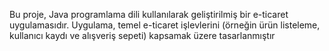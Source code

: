 Bu proje, Java programlama dili kullanılarak geliştirilmiş bir e-ticaret uygulamasıdır. Uygulama, temel e-ticaret işlevlerini (örneğin ürün listeleme, kullanıcı kaydı ve alışveriş sepeti) kapsamak üzere tasarlanmıştır 
